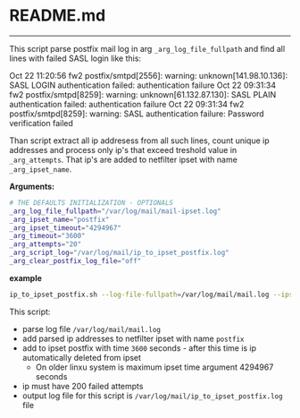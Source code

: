 # README.md
---

This script parse postfix mail log in arg ```_arg_log_file_fullpath``` and find all lines with failed SASL login like this:

Oct 22 11:20:56 fw2 postfix/smtpd[2556]: warning: unknown[141.98.10.136]: SASL LOGIN authentication failed: authentication failure
Oct 22 09:31:34 fw2 postfix/smtpd[8259]: warning: unknown[61.132.87.130]: SASL PLAIN authentication failed: authentication failure
Oct 22 09:31:34 fw2 postfix/smtpd[8259]: warning: SASL authentication failure: Password verification failed

Than script extract all ip addresess from all such lines, count unique ip addresses and process only ip's that exceed treshold value in ```_arg_attempts```. That ip's are added to netfilter ipset with name ```_arg_ipset_name```.

**Arguments:**
```bash
# THE DEFAULTS INITIALIZATION - OPTIONALS
_arg_log_file_fullpath="/var/log/mail/mail-ipset.log"
_arg_ipset_name="postfix"
_arg_ipset_timeout="4294967"
_arg_timeout="3600"
_arg_attempts="20"
_arg_script_log="/var/log/mail/ip_to_ipset_postfix.log"
_arg_clear_postfix_log_file="off"
```

**example**

```bash
ip_to_ipset_postfix.sh --log-file-fullpath=/var/log/mail/mail.log --ipset-name=postfix --timeout=3600 --attempts=200 --script-log=/var/log/mail/ip_to_ipset_postfix.log
```

This script:

 * parse log file ```/var/log/mail/mail.log```
 * add parsed ip addresses to netfilter ipset with name ```postfix```
 * add to ipset postfix with time ```3600``` seconds - after this time is ip automatically deleted from ipset
   * On older linxu system is maximum ipset time argument 4294967 seconds
 * ip must have 200 failed attempts
 * output log file for this script is ```/var/log/mail/ip_to_ipset_postfix.log``` file

